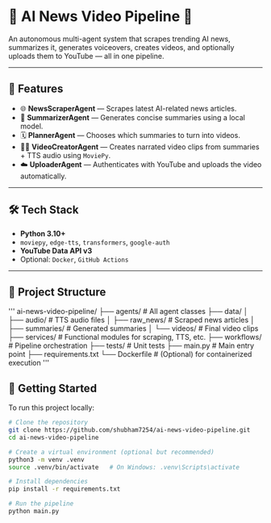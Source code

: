 # 📰 AI News Video Pipeline 🎥

An autonomous multi-agent system that scrapes trending AI news, summarizes it, generates voiceovers, creates videos, and optionally uploads them to YouTube — all in one pipeline.

---

## 📌 Features

- 🌐 **NewsScraperAgent** — Scrapes latest AI-related news articles.
- 🧠 **SummarizerAgent** — Generates concise summaries using a local model.
- 🗓 **PlannerAgent** — Chooses which summaries to turn into videos.
- 🧑‍💻 **VideoCreatorAgent** — Creates narrated video clips from summaries + TTS audio using `MoviePy`.
- ☁️ **UploaderAgent** — Authenticates with YouTube and uploads the video automatically.

---

## 🛠 Tech Stack

- **Python 3.10+**
- `moviepy`, `edge-tts`, `transformers`, `google-auth`
- **YouTube Data API v3**
- Optional: `Docker`, `GitHub Actions`

---

## 🧩 Project Structure
'''
ai-news-video-pipeline/
├── agents/ # All agent classes
├── data/
│ ├── audio/ # TTS audio files
│ ├── raw_news/ # Scraped news articles
│ ├── summaries/ # Generated summaries
│ └── videos/ # Final video clips
├── services/ # Functional modules for scraping, TTS, etc.
├── workflows/ # Pipeline orchestration
├── tests/ # Unit tests
├── main.py # Main entry point
├── requirements.txt
└── Dockerfile # (Optional) for containerized execution
'''
## 🚀 Getting Started

To run this project locally:

```bash
# Clone the repository
git clone https://github.com/shubham7254/ai-news-video-pipeline.git
cd ai-news-video-pipeline

# Create a virtual environment (optional but recommended)
python3 -m venv .venv
source .venv/bin/activate   # On Windows: .venv\Scripts\activate

# Install dependencies
pip install -r requirements.txt

# Run the pipeline
python main.py
